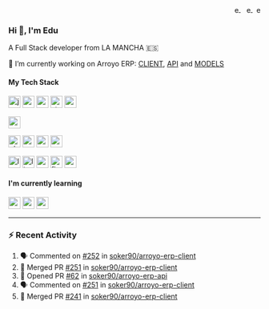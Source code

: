 <p align="right">
   <a href="https://twitter.com/eduparra90" target="blank" style='margin-right:4px'>
    <img align="center" src="https://cdn.jsdelivr.net/npm/simple-icons@3.0.1/icons/twitter.svg" alt="eduparra90" height="16px" width="16px" />
  </a>
  <a href="https://www.linkedin.com/in/eduardoparramazuecos/" target="blank">
    <img align="center" src="https://cdn.jsdelivr.net/npm/simple-icons@3.0.1/icons/linkedin.svg" alt="eduardoparramazuecos" height="16px" width="16px" />
  </a>
  <a href="http://www.eduardoparra.es/" target="blank">
    <img align="center" src="https://cdn.jsdelivr.net/npm/simple-icons@3.0.1/icons/blogger.svg" alt="eduardoparra.es" height="16px" width="16px" />
  </a>
</p>

### Hi 👋, I'm Edu 

A Full Stack developer from LA MANCHA 🇪🇸

🔭 I’m currently working on Arroyo ERP: [CLIENT](https://github.com/soker90/arroyo-erp-client), [API](https://github.com/soker90/arroyo-erp-api) and [MODELS](https://github.com/soker90/arroyo-erp-models)

#### My Tech Stack
<p align="left">
  <img src="https://devicons.github.io/devicon/devicon.git/icons/javascript/javascript-original.svg" alt="javascript" width="24px" height="24px"/>
  <img src="https://devicons.github.io/devicon/devicon.git/icons/react/react-original-wordmark.svg" alt="react" width="24px" height="24px"/>
  <img src="https://devicons.github.io/devicon/devicon.git/icons/redux/redux-original.svg" alt="redux" width="24px" height="24px"/>
  <img src="https://bestofjs.org/logos/storybook.svg" alt="storybook" width="24px" height="24px"/>
  <img src="https://bestofjs.org/logos/cypress.svg" alt="cypress" width="24px" height="24px"/>
</p>
<p align="left">
  <img src="https://devicons.github.io/devicon/devicon.git/icons/python/python-original.svg" alt="python" width="24px" height="24px"/>
</p>

<p align="left">
  <img src="https://devicons.github.io/devicon/devicon.git/icons/php/php-plain.svg" alt="php" width="24px" height="24px"/>
  <img src="https://devicons.github.io/devicon/devicon.git/icons/codeigniter/codeigniter-plain.svg" alt="codeigniter" width="24px" height="24px"/>
  <img src="https://devicons.github.io/devicon/devicon.git/icons/symfony/symfony-original.svg" alt="symfony" width="24px" height="24px"/>  
  <img src="https://devicons.github.io/devicon/devicon.git/icons/mysql/mysql-original.svg" alt="mysql" width="24px" height="24px"/>
</p>


<p align="left">
  <img src="https://upload.wikimedia.org/wikipedia/commons/4/42/Love_Heart_SVG.svg" alt="love" width="24px" height="24px"/>
  <img src="https://devicons.github.io/devicon/devicon.git/icons/linux/linux-original.svg" alt="linux" width="24px" height="24px"/>
  <img src="https://symbols.getvecta.com/stencil_74/94_arch-linux-icon.ef027ae7a3.svg" alt="archlinux" width="24px" height="24px"/>  
  <img src="https://devicons.github.io/devicon/devicon.git/icons/firefox/firefox-original.svg" alt="firefox" width="24px" height="24px"/>  
  <img src="https://upload.wikimedia.org/wikipedia/commons/3/39/Gnomelogo-footprint.svg" alt="gnome" width="24px" height="24px"/>
</p>

#### I'm currently learning


<p align="left">
  <img src="https://devicons.github.io/devicon/devicon.git/icons/nodejs/nodejs-original-wordmark.svg" alt="nodejs" width="24px" height="24px"/>
  <img src="https://devicons.github.io/devicon/devicon.git/icons/express/express-original-wordmark.svg" alt="express" width="24px" height="24px"/>
  <img src="https://devicons.github.io/devicon/devicon.git/icons/mongodb/mongodb-original.svg" alt="mongodb" width="24px" height="24px"/>  
</p>

---

### :zap: Recent Activity

<!--START_SECTION:activity-->
1. 🗣 Commented on [#252](https://github.com//soker90/arroyo-erp-client/issues/252) in [soker90/arroyo-erp-client](https://github.com//soker90/arroyo-erp-client)
2. 🎉 Merged PR [#251](https://github.com//soker90/arroyo-erp-client/pull/251) in [soker90/arroyo-erp-client](https://github.com//soker90/arroyo-erp-client)
3. 💪 Opened PR [#62](https://github.com//soker90/arroyo-erp-api/pull/62) in [soker90/arroyo-erp-api](https://github.com//soker90/arroyo-erp-api)
4. 🗣 Commented on [#251](https://github.com//soker90/arroyo-erp-client/issues/251) in [soker90/arroyo-erp-client](https://github.com//soker90/arroyo-erp-client)
5. 🎉 Merged PR [#241](https://github.com//soker90/arroyo-erp-client/pull/241) in [soker90/arroyo-erp-client](https://github.com//soker90/arroyo-erp-client)
<!--END_SECTION:activity-->


<!--
**soker90/soker90** is a ✨ _special_ ✨ repository because its `README.md` (this file) appears on your GitHub profile.

Here are some ideas to get you started:

- 🔭 I’m currently working on Arroyo ERP: [CLIENT](https://github.com/soker90/arroyo-erp-client), [API](https://github.com/soker90/arroyo-erp-api) and [MODELS](https://github.com/soker90/arroyo-erp-models)
- 🌱 I’m currently learning Node.js and Express
- 💬 Ask me about ...
- 📫 How to reach me: ...
- 😄 Pronouns: ...
- ⚡ Fun fact: ...
-->
